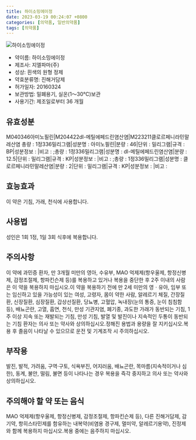 ```yaml
---
title: 하이소밍에이정
date: 2023-03-19 00:24:07 +0800
categories: [의약품, 일반의약품]
tags: [의약품]
---
```

![하이소밍에이정](https://nedrug.mfds.go.kr/pbp/cmn/itemImageDownload/147427226381000022)

- 약이름: 하이소밍에이정
- 제조사: 지엘파마(주)
- 성상: 흰색의 원형 정제
- 약효분류명: 진해거담제
- 허가일자: 20160324
- 보관방법: 밀폐용기, 실온(1～30℃)보관
- 사용기간: 제조일로부터 36 개월
## 유효성분
M040346아미노필린|M204422dl-메틸에페드린염산염|M223211클로르페니라민말레산염
총량 : 1정336밀리그램|성분명 : 아미노필린|분량 : 46|단위 : 밀리그램|규격 : BP|성분정보 : |비고 : ;총량 : 1정336밀리그램|성분명 : dl-메틸에페드린염산염|분량 : 12.5|단위 : 밀리그램|규격 : KP|성분정보 : |비고 : ;총량 : 1정336밀리그램|성분명 : 클로르페니라민말레산염|분량 : 2|단위 : 밀리그램|규격 : KP|성분정보 : |비고 :
## 효능효과
이 약은 기침, 가래, 천식에 사용합니다.
## 사용법
성인은 1회 1정, 1일 3회 식후에 복용합니다.
## 주의사항
이 약에 과민증 환자, 만 3개월 미만의 영아, 수유부, MAO 억제제(항우울제, 항정신병제, 감정조절제, 항파킨슨제 등)를 복용하고 있거나 복용을 중단한 후 2주 이내의 사람은 이 약을 복용하지 마십시오.이 약을 복용하기 전에 만 2세 미만의 영ㆍ유아, 임부 또는 임신하고 있을 가능성이 있는 여성, 고령자, 몸이 약한 사람, 알레르기 체질, 간장질환, 신장질환, 심장질환, 갑상선질환, 당뇨병, 고혈압, 녹내장(눈의 통증, 눈이 침침함 등), 배뇨곤란, 고열, 흡연, 천식, 만성 기관지염, 폐기종, 과도한 가래가 동반되는 기침, 1주 이상 지속 또는 재발되는 기침, 만성 기침, 발열 및 발진이나 지속적인 두통이 동반되는 기침 환자는 의사 또는 약사와 상의하십시오.정해진 용법과 용량을 잘 지키십시오.복용 후 졸음이 나타날 수 있으므로 운전 및 기계조작 시 주의하십시오.
## 부작용
발진, 발적, 가려움, 구역·구토, 식욕부진, 어지러움, 배뇨곤란, 목마름(지속적이거나 심한), 동계, 불안, 떨림, 불면 등이 나타나는 경우 복용을 즉각 중지하고 의사 또는 약사와 상의하십시오.
## 주의해야 할 약 또는 음식
MAO 억제제(항우울제, 항정신병제, 감정조절제, 항파킨슨제 등), 다른 진해거담제, 감기약, 항히스타민제를 함유하는 내복약(비염용 경구제, 멀미약, 알레르기용약), 진정제와 함께 복용하지 마십시오.복용 중에는 음주하지 마십시오.

